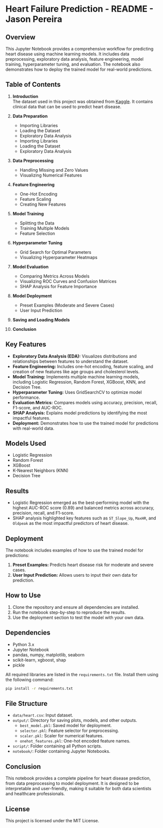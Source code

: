 # Heart Failure Prediction - README - Jason Pereira

## Overview
This Jupyter Notebook provides a comprehensive workflow for predicting heart disease using machine learning models. It includes data preprocessing, exploratory data analysis, feature engineering, model training, hyperparameter tuning, and evaluation. The notebook also demonstrates how to deploy the trained model for real-world predictions.

## Table of Contents
1. **Introduction**  
    The dataset used in this project was obtained from [Kaggle](https://www.kaggle.com/datasets/fedesoriano/heart-failure-prediction). It contains clinical data that can be used to predict heart disease.

2. **Data Preparation**  
    - Importing Libraries  
    - Loading the Dataset  
    - Exploratory Data Analysis  
    - Importing Libraries
    - Loading the Dataset
    - Exploratory Data Analysis
3. **Data Preprocessing**
    - Handling Missing and Zero Values
    - Visualizing Numerical Features
4. **Feature Engineering**
    - One-Hot Encoding
    - Feature Scaling
    - Creating New Features
5. **Model Training**
    - Splitting the Data
    - Training Multiple Models
    - Feature Selection
6. **Hyperparameter Tuning**
    - Grid Search for Optimal Parameters
    - Visualizing Hyperparameter Heatmaps
7. **Model Evaluation**
    - Comparing Metrics Across Models
    - Visualizing ROC Curves and Confusion Matrices
    - SHAP Analysis for Feature Importance
8. **Model Deployment**
    - Preset Examples (Moderate and Severe Cases)
    - User Input Prediction
9. **Saving and Loading Models**
10. **Conclusion**

## Key Features
- **Exploratory Data Analysis (EDA):** Visualizes distributions and relationships between features to understand the dataset.
- **Feature Engineering:** Includes one-hot encoding, feature scaling, and creation of new features like age groups and cholesterol levels.
- **Model Training:** Implements multiple machine learning models, including Logistic Regression, Random Forest, XGBoost, KNN, and Decision Tree.
- **Hyperparameter Tuning:** Uses GridSearchCV to optimize model performance.
- **Evaluation Metrics:** Compares models using accuracy, precision, recall, F1-score, and AUC-ROC.
- **SHAP Analysis:** Explains model predictions by identifying the most impactful features.
- **Deployment:** Demonstrates how to use the trained model for predictions with real-world data.

## Models Used
- Logistic Regression
- Random Forest
- XGBoost
- K-Nearest Neighbors (KNN)
- Decision Tree

## Results
- Logistic Regression emerged as the best-performing model with the highest AUC-ROC score (0.89) and balanced metrics across accuracy, precision, recall, and F1-score.
- SHAP analysis highlighted key features such as `ST_Slope_Up`, `MaxHR`, and `Oldpeak` as the most impactful predictors of heart disease.

## Deployment
The notebook includes examples of how to use the trained model for predictions:
1. **Preset Examples:** Predicts heart disease risk for moderate and severe cases.
2. **User Input Prediction:** Allows users to input their own data for prediction.

## How to Use
1. Clone the repository and ensure all dependencies are installed.
2. Run the notebook step-by-step to reproduce the results.
3. Use the deployment section to test the model with your own data.

## Dependencies
- Python 3.x
- Jupyter Notebook
- pandas, numpy, matplotlib, seaborn
- scikit-learn, xgboost, shap
- pickle

All required libraries are listed in the `requirements.txt` file. Install them using the following command:
```bash
pip install -r requirements.txt
```

## File Structure
- `data/heart.csv`: Input dataset.
- `output/`: Directory for saving plots, models, and other outputs.
    - `best_model.pkl`: Saved model for deployment.
    - `selector.pkl`: Feature selector for preprocessing.
    - `scaler.pkl`: Scaler for numerical features.
    - `onehot_features.pkl`: One-hot encoded feature names.
- `script/`: Folder containing all Python scripts.
- `notebook/`: Folder containing Jupyter Notebooks.

## Conclusion
This notebook provides a complete pipeline for heart disease prediction, from data preprocessing to model deployment. It is designed to be interpretable and user-friendly, making it suitable for both data scientists and healthcare professionals.

## License
This project is licensed under the MIT License.